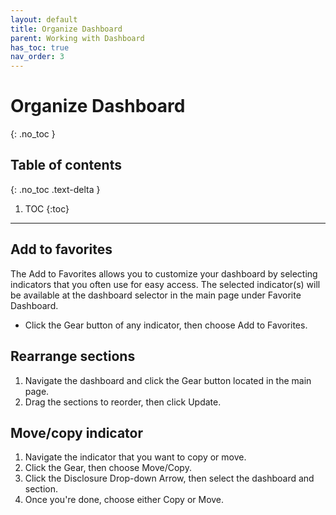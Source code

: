 ```yaml
---
layout: default
title: Organize Dashboard
parent: Working with Dashboard
has_toc: true
nav_order: 3
---
```


# Organize Dashboard
{: .no_toc }

## Table of contents
{: .no_toc .text-delta }

1. TOC
{:toc}

---

## Add to favorites
The Add to Favorites allows you to customize your dashboard by selecting indicators that you often use for easy access. The selected indicator(s) will be available at the dashboard selector in the main page under Favorite Dashboard.

* Click the Gear button of any indicator, then choose Add to Favorites.

## Rearrange sections
1. Navigate the dashboard and click the Gear button located in the main page.
2. Drag the sections to reorder, then click Update.

## Move/copy indicator
1. Navigate the indicator that you want to copy or move.
2. Click the Gear, then choose Move/Copy.
3. Click the Disclosure Drop-down Arrow, then select the dashboard and section.
4. Once you're done, choose either Copy or Move.
